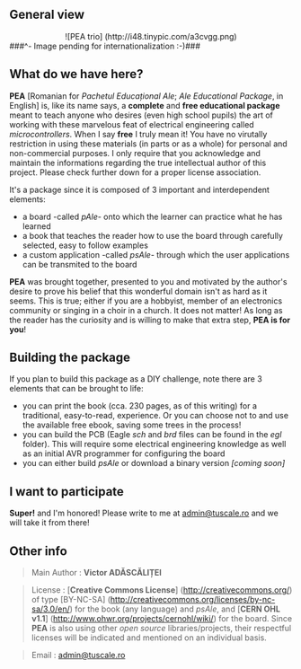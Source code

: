 ## General view ##
<center>![PEA trio] (http://i48.tinypic.com/a3cvgg.png)</center>
###^- Image pending for internationalization :-)###

## What do we have here? ##
**PEA** [Romanian for *Pachetul Educațional Ale*; *Ale Educational Package*, in English] is, like its name says, a **complete** and **free educational package** meant to teach anyone who desires (even high school pupils) the art of working with these marvelous feat of electrical engineering called *microcontrollers*. When I say **free** I truly mean it! You have no virutally restriction in using these materials (in parts or as a whole) for personal and non-commercial purposes. I only require that you acknowledge and maintain the informations regarding the true intellectual author of this project. Please check further down for a proper license association.
  
It's a package since it is composed of 3 important and interdependent elements:
* a board -called _pAle_- onto which the learner can practice what he has learned
* a book that teaches the reader how to use the board through carefully selected, easy to follow examples
* a custom application -called _psAle_- through which the user applications can be transmited to the board

**PEA** was brought together, presented to you and motivated by the author's desire to prove his belief that this wonderful domain isn't as hard as it seems. This is true; either if you are a hobbyist, member of an electronics community or singing in a choir in a church. It does not matter! As long as the reader has the curiosity and is willing to make that extra step, **PEA is for you**!

## Building the package ##
If you plan to build this package as a DIY challenge, note there are 3 elements that can be brought to life:
* you can print the book (cca. 230 pages, as of this writing) for a traditional, easy-to-read, experience. Or you can choose not to and use the available free ebook, saving some trees in the process!
* you can build the PCB (Eagle *sch* and *brd* files can be found in the *egl* folder). This will require some electrical engineering knowledge as well as an initial AVR programmer for configuring the board
* you can either build _psAle_ or download a binary version *[coming soon]*

## I want to participate ##
**Super!** and I'm honored! Please write to me at admin@tuscale.ro and we will take it from there!

## Other info ##
>Main Author : **Victor ADĂSCĂLIȚEI**  

>License         : [**Creative Commons License**] (http://creativecommons.org/) of type [BY-NC-SA] (http://creativecommons.org/licenses/by-nc-sa/3.0/en/) for the book (any language) and _psAle_, and [**CERN OHL v1.1**] (http://www.ohwr.org/projects/cernohl/wiki/) for the board. Since **PEA** is also using other *open source* libraries/projects, their respectful licenses will be indicated and mentioned on an individual basis.

>Email           : admin@tuscale.ro
